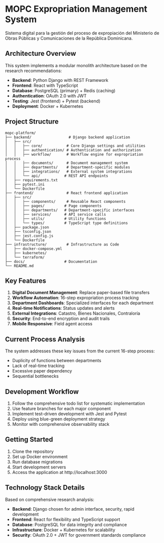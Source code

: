 # MOPC Expropriation Management System

Sistema digital para la gestión del proceso de expropiación del Ministerio de Obras Públicas y Comunicaciones de la República Dominicana.

## Architecture Overview

This system implements a modular monolith architecture based on the research recommendations:

- **Backend**: Python Django with REST Framework
- **Frontend**: React with TypeScript
- **Database**: PostgreSQL (primary) + Redis (caching)
- **Authentication**: OAuth 2.0 with JWT
- **Testing**: Jest (frontend) + Pytest (backend)
- **Deployment**: Docker + Kubernetes

## Project Structure

```
mopc-platform/
├── backend/                 # Django backend application
│   ├── src/
│   │   ├── core/           # Core Django settings and utilities
│   │   ├── authentication/ # Authentication and authorization
│   │   ├── workflow/       # Workflow engine for expropriation process
│   │   ├── documents/      # Document management system
│   │   ├── departments/    # Department-specific modules
│   │   ├── integrations/   # External system integrations
│   │   └── api/           # REST API endpoints
│   ├── requirements.txt
│   ├── pytest.ini
│   └── Dockerfile
├── frontend/               # React frontend application
│   ├── src/
│   │   ├── components/     # Reusable React components
│   │   ├── pages/         # Page components
│   │   ├── departments/   # Department-specific interfaces
│   │   ├── services/      # API service calls
│   │   ├── utils/         # Utility functions
│   │   └── types/         # TypeScript type definitions
│   ├── package.json
│   ├── tsconfig.json
│   ├── jest.config.js
│   └── Dockerfile
├── infrastructure/         # Infrastructure as Code
│   ├── docker-compose.yml
│   ├── kubernetes/
│   └── terraform/
├── docs/                  # Documentation
└── README.md
```

## Key Features

1. **Digital Document Management**: Replace paper-based file transfers
2. **Workflow Automation**: 16-step expropriation process tracking
3. **Department Dashboards**: Specialized interfaces for each department
4. **Real-time Notifications**: Status updates and alerts
5. **External Integrations**: Catastro, Bienes Nacionales, Contraloría
6. **Security**: End-to-end encryption and audit trails
7. **Mobile Responsive**: Field agent access

## Current Process Analysis

The system addresses these key issues from the current 16-step process:
- Duplicity of functions between departments
- Lack of real-time tracking
- Excessive paper dependency
- Sequential bottlenecks

## Development Workflow

1. Follow the comprehensive todo list for systematic implementation
2. Use feature branches for each major component
3. Implement test-driven development with Jest and Pytest
4. Deploy using blue-green deployment strategy
5. Monitor with comprehensive observability stack

## Getting Started

1. Clone the repository
2. Set up Docker environment
3. Run database migrations
4. Start development servers
5. Access the application at http://localhost:3000

## Technology Stack Details

Based on comprehensive research analysis:

- **Backend**: Django chosen for admin interface, security, rapid development
- **Frontend**: React for flexibility and TypeScript support
- **Database**: PostgreSQL for data integrity and compliance
- **Infrastructure**: Docker + Kubernetes for scalability
- **Security**: OAuth 2.0 + JWT for government standards compliance